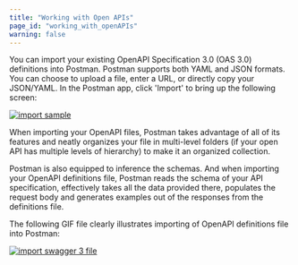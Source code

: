 ```yaml
---
title: "Working with Open APIs"
page_id: "working_with_openAPIs"
warning: false
---
```


You can import your existing OpenAPI Specification 3.0 (OAS 3.0) definitions into Postman. Postman supports both YAML and JSON formats. You can choose to upload a file, enter a URL, or directly copy your JSON/YAML. In the Postman app, click 'Import' to bring up the following screen:  

[![import sample](https://s3.amazonaws.com/postman-static-getpostman-com/postman-docs/import+modal.png)](https://s3.amazonaws.com/postman-static-getpostman-com/postman-docs/import+modal.png)

When importing your OpenAPI files, Postman takes advantage of all of its features and neatly organizes your file in multi-level folders (if your open API has multiple levels of hierarchy) to make it an organized collection. 

Postman is also equipped to inference the schemas. And when importing your OpenAPI definitions file, Postman reads the schema of your API specification, effectively takes all the data provided there, populates the request body and generates examples out of the responses from the definitions file. 

The following GIF file clearly illustrates importing of OpenAPI definitions file into Postman: 

[![import swagger 3 file](https://s3.amazonaws.com/postman-static-getpostman-com/postman-docs/ImportingSwagger3File.gif)](https://s3.amazonaws.com/postman-static-getpostman-com/postman-docs/ImportingSwagger3File.gif)
